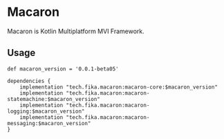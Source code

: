 # Macaron

Macaron is Kotlin Multiplatform MVI Framework.

## Usage

```
def macaron_version = '0.0.1-beta05'

dependencies {
    implementation "tech.fika.macaron:macaron-core:$macaron_version"
    implementation "tech.fika.macaron:macaron-statemachine:$macaron_version"
    implementation "tech.fika.macaron:macaron-logging:$macaron_version"
    implementation "tech.fika.macaron:macaron-messaging:$macaron_version"
}
```
